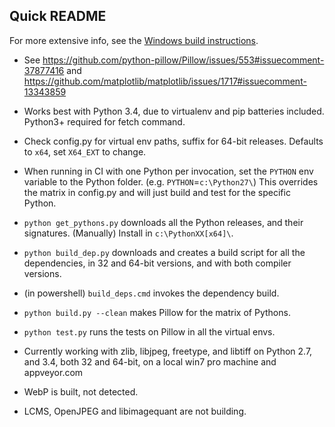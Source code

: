 Quick README
------------

For more extensive info, see the [Windows build instructions](build.rst).

* See https://github.com/python-pillow/Pillow/issues/553#issuecomment-37877416 and https://github.com/matplotlib/matplotlib/issues/1717#issuecomment-13343859

*  Works best with Python 3.4, due to virtualenv and pip batteries included. Python3+ required for fetch command.
*  Check config.py for virtual env paths, suffix for 64-bit releases. Defaults to `x64`, set `X64_EXT` to change.
*  When running in CI with one Python per invocation, set the `PYTHON` env variable to the Python folder. (e.g. `PYTHON`=`c:\Python27\`) This overrides the matrix in config.py and will just build and test for the specific Python.
* `python get_pythons.py` downloads all the Python releases, and their signatures. (Manually) Install in `c:\PythonXX[x64]\`.
* `python build_dep.py` downloads and creates a build script for all the dependencies, in 32 and 64-bit versions, and with both compiler versions.
* (in powershell) `build_deps.cmd` invokes the dependency build.
* `python build.py --clean` makes Pillow for the matrix of Pythons.
* `python test.py` runs the tests on Pillow in all the virtual envs.
*  Currently working with zlib, libjpeg, freetype, and libtiff on Python 2.7, and 3.4, both 32 and 64-bit, on a local win7 pro machine and appveyor.com
* WebP is built, not detected.
* LCMS, OpenJPEG and libimagequant are not building.
